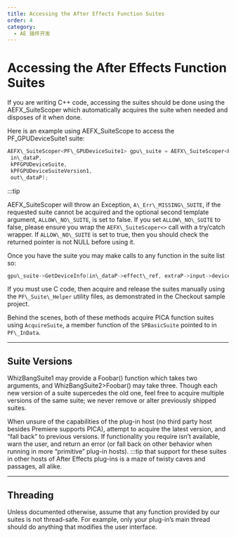 ```yaml
---
title: Accessing the After Effects Function Suites
order: 4
category:
  - AE 插件开发
---
```


# Accessing the After Effects Function Suites

If you are writing C++ code, accessing the suites should be done using the AEFX_SuiteScoper which automatically acquires the suite when needed and disposes of it when done.

Here is an example using AEFX_SuiteScope to access the PF_GPUDeviceSuite1 suite:

```cpp
AEFX\_SuiteScoper<PF\_GPUDeviceSuite1> gpu\_suite = AEFX\_SuiteScoper<PF\_GPUDeviceSuite1>(
 in\_dataP,
 kPFGPUDeviceSuite,
 kPFGPUDeviceSuiteVersion1,
 out\_dataP);

```

:::tip

AEFX_SuiteScoper will throw an Exception, `A\_Err\_MISSING\_SUITE`, if the requested suite cannot be acquired and the optional second template argument, `ALLOW\_NO\_SUITE`, is set to false. If you set `ALLOW\_NO\_SUITE` to false, please ensure you wrap the `AEFX\_SuiteScoper<>` call with a try/catch wrapper. If `ALLOW\_NO\_SUITE` is set to true, then you should check the returned pointer is not NULL before using it.

Once you have the suite you may make calls to any function in the suite list so:

```cpp
gpu\_suite->GetDeviceInfo(in\_dataP->effect\_ref, extraP->input->device\_index, &device\_info);

```

If you must use C code, then acquire and release the suites manually using the `PF\_Suite\_Helper` utility files, as demonstrated in the Checkout sample project.

Behind the scenes, both of these methods acquire PICA function suites using `AcquireSuite`, a member function of the `SPBasicSuite` pointed to in `PF\_InData`.

---

## Suite Versions

WhizBangSuite1 may provide a Foobar() function which takes two arguments, and WhizBangSuite2>Foobar() may take three. Though each new version of a suite supercedes the old one, feel free to acquire multiple versions of the same suite; we never remove or alter previously shipped suites.

When unsure of the capabilities of the plug-in host (no third party host besides Premiere supports PICA), attempt to acquire the latest version, and “fall back” to previous versions. If functionality you require isn’t available, warn the user, and return an error (or fall back on other behavior when running in more “primitive” plug-in hosts). :::tip that support for these suites in other hosts of After Effects plug-ins is a maze of twisty caves and passages, all alike.

---

## Threading

Unless documented otherwise, assume that any function provided by our suites is not thread-safe. For example, only your plug-in’s main thread should do anything that modifies the user interface.

